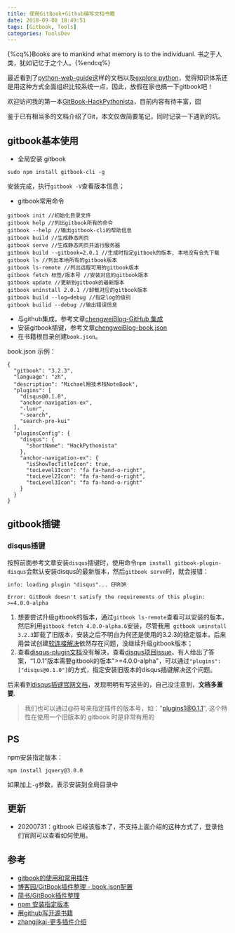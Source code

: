 ```yaml
---
title: 使用GitBook+Github编写文档书籍
date: 2018-09-08 18:49:51
tags: [Gitbook, Tools]
categories: ToolsDev
---
```


{%cq%}Books are to mankind what memory is to the individuanl. 书之于人类，犹如记忆于之个人。{%endcq%}

最近看到了[python-web-guide](https://python-web-guide.readthedocs.io/zh/latest/index.html#)这样的文档以及[explore python](https://funhacks.net/explore-python/)，觉得知识体系还是用这种方式全面组织比较系统一点，因此，放假在家也搞一下gitbook吧！

欢迎访问我的第一本[GitBook-HackPythonista](https://michael728.gitbooks.io/hackpythonista/content/)，目前内容有待丰富，囧

鉴于已有相当多的文档介绍了Git，本文仅做简要笔记，同时记录一下遇到的坑。

<!-- more -->

## gitbook基本使用

- 全局安装 gitbook

```
sudo npm install gitbook-cli -g
```

安装完成，执行`gitbook -V`查看版本信息；

- gitbook常用命令

```
gitbook init //初始化目录文件
gitbook help //列出gitbook所有的命令
gitbook --help //输出gitbook-cli的帮助信息
gitbook build //生成静态网页
gitbook serve //生成静态网页并运行服务器
gitbook build --gitbook=2.0.1 //生成时指定gitbook的版本, 本地没有会先下载
gitbook ls //列出本地所有的gitbook版本
gitbook ls-remote //列出远程可用的gitbook版本
gitbook fetch 标签/版本号 //安装对应的gitbook版本
gitbook update //更新到gitbook的最新版本
gitbook uninstall 2.0.1 //卸载对应的gitbook版本
gitbook build --log=debug //指定log的级别
gitbook builid --debug //输出错误信息
```

- 与github集成，参考文章[chengweiBlog-GitHub 集成](http://www.chengweiyang.cn/gitbook/gitbook.com/config/github.html)
- 安装gitbook插键，参考文章[chengweiBlog-book.json](http://www.chengweiyang.cn/gitbook/customize/book.json.html)
- 在书籍根目录创建`book.json`。

book.json 示例：
```
{
  "gitbook": "3.2.3",
  "language": "zh",
  "description": "Michael翔技术栈NoteBook",
  "plugins": [
    "disqus@0.1.0",
    "anchor-navigation-ex",
    "-lunr",
    "-search",
    "search-pro-kui"
  ],
  "pluginsConfig": {
    "disqus": {
      "shortName": "HackPythonista"
    },
    "anchor-navigation-ex": {
      "isShowTocTitleIcon": true,
      "tocLevel1Icon": "fa fa-hand-o-right",
      "tocLevel2Icon": "fa fa-hand-o-right",
      "tocLevel3Icon": "fa fa-hand-o-right"
    }
  }
}
```

## gitbook插键

### disqus插键

按照前面参考文章安装`disqus`插键时，使用命令`npm install gitbook-plugin-disqus`会默认安装disqus的最新版本，然后`gitbook serve`时，就会报错：

```
info: loading plugin "disqus"... ERROR

Error: GitBook doesn't satisfy the requirements of this plugin: >=4.0.0-alpha
```

1. 想要尝试升级gitbook的版本，通过`gitbook ls-remote`查看可以安装的版本，然后利用`gitbook fetch 4.0.0-alpha.6`安装，尽管我用` gitbook uninstall 3.2.3`卸载了旧版本，安装之后不明白为何还是使用的3.2.3的稳定版本，后来用尝试创建[软连接解决](https://huataihuang.gitbooks.io/cloud-atlas/develop/doc/gitbook/gitbook_discussions.html)依然存在问题，没继续升级gitbook版本；
2. 查看[disqus-plugin文档](https://www.npmjs.com/package/gitbook-cli)没有解决，查看[disqus项目issue](https://github.com/GitbookIO/plugin-disqus/issues/10)，有人给出了答案，“1.0.1”版本需要gitbook的版本">=4.0.0-alpha"，可以通过`"plugins": ["disqus@0.1.0"]`的方式，指定安装旧版本的disqus插键解决这个问题。

后来看到[disqus插键官网文档](https://plugins.gitbook.com/plugin/disqus)，发现明明有写这些的，自己没注意到，**文档多重要**.

> 我们也可以通过@符号来指定插件的版本号，如："plugins1@0.1.1", 这个特性在使用一个旧版本的 gitbook 时是非常有用的

## PS

npm安装指定版本：
```
npm install jquery@3.0.0
```
如果加上`-g`参数，表示安装到全局目录中

## 更新

- 20200731：gitbook 已经该版本了，不支持上面介绍的这种方式了，登录他们官网可以查看如何使用。

## 参考

- [gitbook的使用和常用插件](https://dancon.gitbooks.io/git-books/content/in_action/gitbook%E4%BD%BF%E7%94%A8%E6%8C%87%E5%8D%97.html)
- [博客园/GitBook插件整理 - book.json配置](https://www.cnblogs.com/mingyue5826/p/10307051.html)
- [简书/GitBook插件整理](https://www.jianshu.com/p/427b8bb066e6)
- [npm 安装指定版本](https://blog.csdn.net/xuaner8786/article/details/81630445)
- [用github写开源书籍](https://www.leolan.top/index.php/posts/30.html)
- [zhangjikai-更多插件介绍](https://gitbook.zhangjikai.com/plugins.html#disqus)
